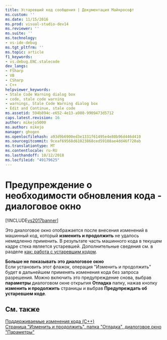 ```yaml
---
title: Устаревший код сообщения | Документация Майкрософт
ms.custom: ''
ms.date: 11/15/2016
ms.prod: visual-studio-dev14
ms.reviewer: ''
ms.suite: ''
ms.technology:
- vs-ide-debug
ms.tgt_pltfrm: ''
ms.topic: article
f1_keywords:
- vs.debug.ENC.stalecode
dev_langs:
- FSharp
- VB
- CSharp
- C++
helpviewer_keywords:
- Stale Code Warning dialog box
- code, stale code warning
- warnings, Stale Code Warning dialog box
- Edit and Continue, stale code
ms.assetid: 594b894c-e652-4e13-a980-9909473d5712
caps.latest.revision: 16
author: mikejo5000
ms.author: mikejo
manager: ghogen
ms.openlocfilehash: a93d9b6900ed3e1331f61495e4e80b96d446d410
ms.sourcegitcommit: 9ceaf69568d61023868ced59108ae4dd46f720ab
ms.translationtype: MT
ms.contentlocale: ru-RU
ms.lasthandoff: 10/12/2018
ms.locfileid: "49179625"
---
```

# <a name="stale-code-warning-dialog-box"></a>Предупреждение о необходимости обновления кода - диалоговое окно
[!INCLUDE[vs2017banner](../includes/vs2017banner.md)]

Это диалоговое окно отображается после внесения изменений в машинный код, который **изменить и продолжить** не удалось немедленно применить. В результате часть машинного кода в текущем кадре стека является устаревшей. Дополнительные сведения см. в разделе [как: работа с устаревшим кодом](http://msdn.microsoft.com/en-us/c7536e95-66a6-44a0-995d-3fe5035250b4).  
  
 **Больше не показывать это диалоговое окно**  
 Если установить этот флажок, операция "Изменить и продолжить" будет в дальнейшем применять изменения кода без запроса разрешения. Можно включить это предупреждение снова, выбрав **параметры** диалоговом окне открытия **Отладка** папку, нажав кнопку **изменить и продолжить** страницы и выбрав **Предупреждать об устаревшем коде**.  
  
## <a name="see-also"></a>См. также  
 [Поддерживаемые изменения кода (C++)](../debugger/supported-code-changes-cpp.md)   
 [Страница "Изменить и продолжить", папка "Отладка", диалоговое окно "Параметры"](http://msdn.microsoft.com/library/009d225f-ef65-463f-a146-e4c518f86103)



